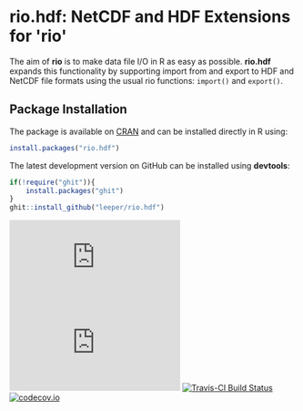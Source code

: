 # rio.hdf: NetCDF and HDF Extensions for 'rio' #

The aim of **rio** is to make data file I/O in R as easy as possible. **rio.hdf** expands this functionality by supporting import from and export to HDF and NetCDF file formats using the usual rio functions: `import()` and `export()`.

## Package Installation ##

The package is available on [CRAN](http://cran.r-project.org/web/packages/rio.hdf/) and can be installed directly in R using:

```R
install.packages("rio.hdf")
```

The latest development version on GitHub can be installed using **devtools**:

```R
if(!require("ghit")){
    install.packages("ghit")
}
ghit::install_github("leeper/rio.hdf")
```

[![CRAN Version](http://www.r-pkg.org/badges/version/rio.hdf)](http://cran.r-project.org/package=rio.hdf)
![Downloads](http://cranlogs.r-pkg.org/badges/rio.hdf)
[![Travis-CI Build Status](https://travis-ci.org/leeper/rio.hdf.png?branch=master)](https://travis-ci.org/leeper/rio.hdf)
[![codecov.io](http://codecov.io/github/leeper/rio.hdf/coverage.svg?branch=master)](http://codecov.io/github/leeper/rio.hdf?branch=master)

